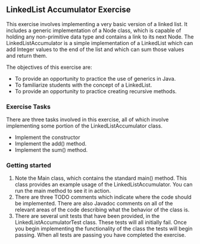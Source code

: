 ## LinkedList Accumulator Exercise

This exercise involves implementing a very basic version of a linked list. It includes a generic implementation of a
Node class, which is capable of holding any non-primitive data type and contains a link to its next Node. The LinkedListAccumulator
is a simple implementation of a LinkedList which can add Integer values to the end of the list and which can sum those
values and return them.

The objectives of this exercise are:
* To provide an opportunity to practice the use of generics in Java.
* To familiarize students with the concept of a LinkedList.
* To provide an opportunity to practice creating recursive methods.

### Exercise Tasks

There are three tasks involved in this exercise, all of which involve implementing some portion of the LinkedListAccumulator class.

* Implement the constructor
* Implement the add() method.
* Implement the sum() method.

### Getting started

1. Note the Main class, which contains the standard main() method. This class provides an example usage of the LinkedListAccumulator. You can run the main method to see it in action.
2. There are three TODO comments which indicate where the code should be implemented. There are also Javadoc comments on all of the relevant areas of the code describing what the behavior of the class is. 
3. There are several unit tests that have been provided, in the LinkedListAccumulatorTest class. These tests will all initially fail. Once you begin implementing the functionality of the class the tests will begin passing. When all tests are passing you have completed the exercise.